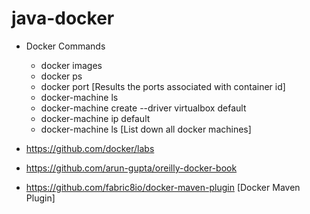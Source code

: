 # java-docker
* Docker Commands 
  * docker images
  * docker ps
  * docker port <container id or image name> [Results the ports associated with container id]
  * docker-machine ls
  * docker-machine create --driver virtualbox default
  * docker-machine ip default
  * docker-machine ls [List down all docker machines]




* https://github.com/docker/labs
* https://github.com/arun-gupta/oreilly-docker-book
* https://github.com/fabric8io/docker-maven-plugin [Docker Maven Plugin]
